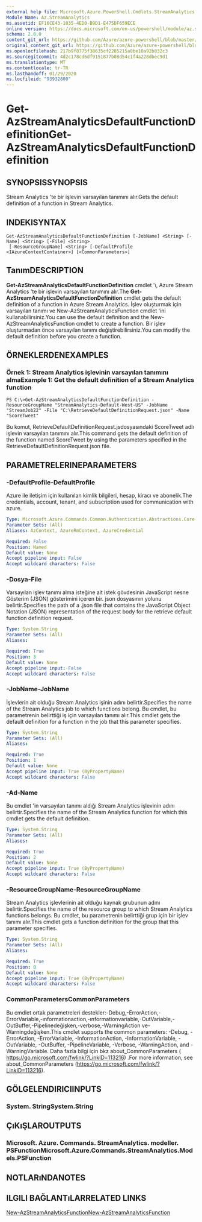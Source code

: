 ```yaml
---
external help file: Microsoft.Azure.PowerShell.Cmdlets.StreamAnalytics.dll-Help.xml
Module Name: Az.StreamAnalytics
ms.assetid: EF16CE43-1035-4ED0-B9D1-E475DF659ECE
online version: https://docs.microsoft.com/en-us/powershell/module/az.streamanalytics/get-azstreamanalyticsdefaultfunctiondefinition
schema: 2.0.0
content_git_url: https://github.com/Azure/azure-powershell/blob/master/src/StreamAnalytics/StreamAnalytics/help/Get-AzStreamAnalyticsDefaultFunctionDefinition.md
original_content_git_url: https://github.com/Azure/azure-powershell/blob/master/src/StreamAnalytics/StreamAnalytics/help/Get-AzStreamAnalyticsDefaultFunctionDefinition.md
ms.openlocfilehash: 217b9f8775f38635cf2285215a0be10a92b832c3
ms.sourcegitcommit: 4d2c178cd6df9151877b08d54c1f4a228dbec9d1
ms.translationtype: MT
ms.contentlocale: tr-TR
ms.lasthandoff: 01/29/2020
ms.locfileid: "93932800"
---
```

# <span data-ttu-id="4b8fb-101">Get-AzStreamAnalyticsDefaultFunctionDefinition</span><span class="sxs-lookup"><span data-stu-id="4b8fb-101">Get-AzStreamAnalyticsDefaultFunctionDefinition</span></span>

## <span data-ttu-id="4b8fb-102">SYNOPSIS</span><span class="sxs-lookup"><span data-stu-id="4b8fb-102">SYNOPSIS</span></span>
<span data-ttu-id="4b8fb-103">Stream Analytics 'te bir işlevin varsayılan tanımını alır.</span><span class="sxs-lookup"><span data-stu-id="4b8fb-103">Gets the default definition of a function in Stream Analytics.</span></span>

## <span data-ttu-id="4b8fb-104">INDEKI</span><span class="sxs-lookup"><span data-stu-id="4b8fb-104">SYNTAX</span></span>

```
Get-AzStreamAnalyticsDefaultFunctionDefinition [-JobName] <String> [-Name] <String> [-File] <String>
 [-ResourceGroupName] <String> [-DefaultProfile <IAzureContextContainer>] [<CommonParameters>]
```

## <span data-ttu-id="4b8fb-105">Tanım</span><span class="sxs-lookup"><span data-stu-id="4b8fb-105">DESCRIPTION</span></span>
<span data-ttu-id="4b8fb-106">**Get-AzStreamAnalyticsDefaultFunctionDefinition** cmdlet 'ı, Azure Stream Analytics 'te bir işlevin varsayılan tanımını alır.</span><span class="sxs-lookup"><span data-stu-id="4b8fb-106">The **Get-AzStreamAnalyticsDefaultFunctionDefinition** cmdlet gets the default definition of a function in Azure Stream Analytics.</span></span>
<span data-ttu-id="4b8fb-107">İşlev oluşturmak için varsayılan tanımı ve New-AzStreamAnalyticsFunction cmdlet 'ini kullanabilirsiniz.</span><span class="sxs-lookup"><span data-stu-id="4b8fb-107">You can use the default definition and the New-AzStreamAnalyticsFunction cmdlet to create a function.</span></span>
<span data-ttu-id="4b8fb-108">Bir işlev oluşturmadan önce varsayılan tanımı değiştirebilirsiniz.</span><span class="sxs-lookup"><span data-stu-id="4b8fb-108">You can modify the default definition before you create a function.</span></span>

## <span data-ttu-id="4b8fb-109">ÖRNEKLERDEN</span><span class="sxs-lookup"><span data-stu-id="4b8fb-109">EXAMPLES</span></span>

### <span data-ttu-id="4b8fb-110">Örnek 1: Stream Analytics işlevinin varsayılan tanımını alma</span><span class="sxs-lookup"><span data-stu-id="4b8fb-110">Example 1: Get the default definition of a Stream Analytics function</span></span>
```
PS C:\>Get-AzStreamAnalyticsDefaultFunctionDefinition -ResourceGroupName "StreamAnalytics-Default-West-US" -JobName "StreamJob22" -File "C:\RetrieveDefaultDefinitionRequest.json" -Name "ScoreTweet"
```

<span data-ttu-id="4b8fb-111">Bu komut, RetrieveDefaultDefinitionRequest.jsdosyasındaki ScoreTweet adlı işlevin varsayılan tanımını alır.</span><span class="sxs-lookup"><span data-stu-id="4b8fb-111">This command gets the default definition of the function named ScoreTweet by using the parameters specified in the RetrieveDefaultDefinitionRequest.json file.</span></span>

## <span data-ttu-id="4b8fb-112">PARAMETRELERINE</span><span class="sxs-lookup"><span data-stu-id="4b8fb-112">PARAMETERS</span></span>

### <span data-ttu-id="4b8fb-113">-DefaultProfile</span><span class="sxs-lookup"><span data-stu-id="4b8fb-113">-DefaultProfile</span></span>
<span data-ttu-id="4b8fb-114">Azure ile iletişim için kullanılan kimlik bilgileri, hesap, kiracı ve abonelik.</span><span class="sxs-lookup"><span data-stu-id="4b8fb-114">The credentials, account, tenant, and subscription used for communication with azure.</span></span>

```yaml
Type: Microsoft.Azure.Commands.Common.Authentication.Abstractions.Core.IAzureContextContainer
Parameter Sets: (All)
Aliases: AzContext, AzureRmContext, AzureCredential

Required: False
Position: Named
Default value: None
Accept pipeline input: False
Accept wildcard characters: False
```

### <span data-ttu-id="4b8fb-115">-Dosya</span><span class="sxs-lookup"><span data-stu-id="4b8fb-115">-File</span></span>
<span data-ttu-id="4b8fb-116">Varsayılan işlev tanımı alma isteğine ait istek gövdesinin JavaScript nesne Gösterim (JSON) gösterimini içeren bir. json dosyasının yolunu belirtir.</span><span class="sxs-lookup"><span data-stu-id="4b8fb-116">Specifies the path of a .json file that contains the JavaScript Object Notation (JSON) representation of the request body for the retrieve default function definition request.</span></span>

```yaml
Type: System.String
Parameter Sets: (All)
Aliases:

Required: True
Position: 3
Default value: None
Accept pipeline input: False
Accept wildcard characters: False
```

### <span data-ttu-id="4b8fb-117">-JobName</span><span class="sxs-lookup"><span data-stu-id="4b8fb-117">-JobName</span></span>
<span data-ttu-id="4b8fb-118">İşlevlerin ait olduğu Stream Analytics işinin adını belirtir.</span><span class="sxs-lookup"><span data-stu-id="4b8fb-118">Specifies the name of the Stream Analytics job to which functions belong.</span></span>
<span data-ttu-id="4b8fb-119">Bu cmdlet, bu parametrenin belirttiği iş için varsayılan tanımı alır.</span><span class="sxs-lookup"><span data-stu-id="4b8fb-119">This cmdlet gets the default definition for a function in the job that this parameter specifies.</span></span>

```yaml
Type: System.String
Parameter Sets: (All)
Aliases:

Required: True
Position: 1
Default value: None
Accept pipeline input: True (ByPropertyName)
Accept wildcard characters: False
```

### <span data-ttu-id="4b8fb-120">-Ad</span><span class="sxs-lookup"><span data-stu-id="4b8fb-120">-Name</span></span>
<span data-ttu-id="4b8fb-121">Bu cmdlet 'in varsayılan tanımı aldığı Stream Analytics işlevinin adını belirtir.</span><span class="sxs-lookup"><span data-stu-id="4b8fb-121">Specifies the name of the Stream Analytics function for which this cmdlet gets the default definition.</span></span>

```yaml
Type: System.String
Parameter Sets: (All)
Aliases:

Required: True
Position: 2
Default value: None
Accept pipeline input: True (ByPropertyName)
Accept wildcard characters: False
```

### <span data-ttu-id="4b8fb-122">-ResourceGroupName</span><span class="sxs-lookup"><span data-stu-id="4b8fb-122">-ResourceGroupName</span></span>
<span data-ttu-id="4b8fb-123">Stream Analytics işlevlerinin ait olduğu kaynak grubunun adını belirtir.</span><span class="sxs-lookup"><span data-stu-id="4b8fb-123">Specifies the name of the resource group to which Stream Analytics functions belongs.</span></span>
<span data-ttu-id="4b8fb-124">Bu cmdlet, bu parametrenin belirttiği grup için bir işlev tanımı alır.</span><span class="sxs-lookup"><span data-stu-id="4b8fb-124">This cmdlet gets a function definition for the group that this parameter specifies.</span></span>

```yaml
Type: System.String
Parameter Sets: (All)
Aliases:

Required: True
Position: 0
Default value: None
Accept pipeline input: True (ByPropertyName)
Accept wildcard characters: False
```

### <span data-ttu-id="4b8fb-125">CommonParameters</span><span class="sxs-lookup"><span data-stu-id="4b8fb-125">CommonParameters</span></span>
<span data-ttu-id="4b8fb-126">Bu cmdlet ortak parametreleri destekler:-Debug,-ErrorAction,-ErrorVariable,-ınformationaction,-ınformationvariable,-OutVariable,-OutBuffer,-Pipelinedeğişken,-verbose,-WarningAction ve-Warningdeğişken.</span><span class="sxs-lookup"><span data-stu-id="4b8fb-126">This cmdlet supports the common parameters: -Debug, -ErrorAction, -ErrorVariable, -InformationAction, -InformationVariable, -OutVariable, -OutBuffer, -PipelineVariable, -Verbose, -WarningAction, and -WarningVariable.</span></span> <span data-ttu-id="4b8fb-127">Daha fazla bilgi için bkz about_CommonParameters ( https://go.microsoft.com/fwlink/?LinkID=113216) .</span><span class="sxs-lookup"><span data-stu-id="4b8fb-127">For more information, see about_CommonParameters (https://go.microsoft.com/fwlink/?LinkID=113216).</span></span>

## <span data-ttu-id="4b8fb-128">GÖLGELENDIRICI</span><span class="sxs-lookup"><span data-stu-id="4b8fb-128">INPUTS</span></span>

### <span data-ttu-id="4b8fb-129">System. String</span><span class="sxs-lookup"><span data-stu-id="4b8fb-129">System.String</span></span>

## <span data-ttu-id="4b8fb-130">ÇıKıŞLAR</span><span class="sxs-lookup"><span data-stu-id="4b8fb-130">OUTPUTS</span></span>

### <span data-ttu-id="4b8fb-131">Microsoft. Azure. Commands. StreamAnalytics. modeller. PSFunction</span><span class="sxs-lookup"><span data-stu-id="4b8fb-131">Microsoft.Azure.Commands.StreamAnalytics.Models.PSFunction</span></span>

## <span data-ttu-id="4b8fb-132">NOTLARıNDA</span><span class="sxs-lookup"><span data-stu-id="4b8fb-132">NOTES</span></span>

## <span data-ttu-id="4b8fb-133">ILGILI BAĞLANTıLAR</span><span class="sxs-lookup"><span data-stu-id="4b8fb-133">RELATED LINKS</span></span>

[<span data-ttu-id="4b8fb-134">New-AzStreamAnalyticsFunction</span><span class="sxs-lookup"><span data-stu-id="4b8fb-134">New-AzStreamAnalyticsFunction</span></span>](./New-AzStreamAnalyticsFunction.md)


